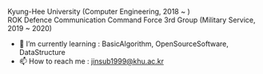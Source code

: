<!--**jinsub1999/jinsub1999** is a ✨ _special_ ✨ repository because its `README.md` (this file) appears on your GitHub profile.
-->

Kyung-Hee University (Computer Engineering, 2018 ~ ) <br>
ROK Defence Communication Command Force 3rd Group (Military Service, 2019 ~ 2020)

- 🌱 I’m currently learning : BasicAlgorithm, OpenSourceSoftware, DataStructure
- 📫 How to reach me : jinsub1999@khu.ac.kr
